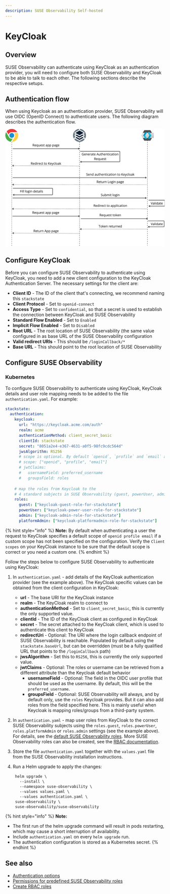 ```yaml
---
description: SUSE Observability Self-hosted
---
```


# KeyCloak

## Overview

SUSE Observability can authenticate using KeyCloak as an authentication provider, you will need to configure both SUSE Observability and KeyCloak to be able to talk to each other. The following sections describe the respective setups.

## Authentication flow

When using Keycloak as an authentication provider, SUSE Observability will use OIDC (OpenID Connect) to authenticate users. The following diagram describes the authentication flow.

![Keycloak authentication flow](../../../.gitbook/assets/k8s/keycloak-flow.png)

## Configure KeyCloak

Before you can configure SUSE Observability to authenticate using KeyCloak, you need to add a new client configuration to the KeyCloak Authentication Server. The necessary settings for the client are:

* **Client ID** - The ID of the client that's connecting, we recommend naming this `stackstate`
* **Client Protocol** - Set to `openid-connect`
* **Access Type** - Set to `confidential`, so that a secret is used to establish the connection between KeyCloak and SUSE Observability
* **Standard Flow Enabled** - Set to `Enabled`
* **Implicit Flow Enabled** - Set to `Disabled`
* **Root URL** - The root location of SUSE Observability \(the same value configured in as base URL of the SUSE Observability configuration
* **Valid redirect URIs** - This should be `/loginCallback/*`
* **Base URL** - This should point to the root location of SUSE Observability

## Configure SUSE Observability

### Kubernetes

To configure SUSE Observability to authenticate using KeyCloak, KeyCloak details and user role mapping needs to be added to the file `authentication.yaml`. For example:

```yaml
stackstate:
  authentication:
    keycloak:
      url: "https://keycloak.acme.com/auth"
      realm: acme
      authenticationMethod: client_secret_basic
      clientId: stackstate
      secret: "8051a2e4-e367-4631-a0f5-98fc9cdc564d"
      jwsAlgorithm: RS256
      # scope is optional. By default `openid`, `profile` and `email` are requested
      # scope: ["openid", "profile", "email"] 
      # jwtClaims:
      #   usernameField: preferred_username
      #   groupsField: roles

    # map the roles from Keycloak to the
    # 4 standard subjects in SUSE Observability (guest, powerUser, admin and platformAdmin)
    roles:
      guest: ["keycloak-guest-role-for-stackstate"]
      powerUser: ["keycloak-power-user-role-for-stackstate"]
      admin: ["keycloak-admin-role-for-stackstate"]
      platformAdmin: ["keycloak-platformadmin-role-for-stackstate"]
```

{% hint style="info" %}
**Note:**
By default when authenticating a user the request to KeyCloak specifies a default scope of `openid profile email` if a custom scope has not been specified on the configuration. Verify the `Client scopes` on your KeyCloak instance to be sure that the default scope is correct or you need a custom one.
{% endhint %}

Follow the steps below to configure SUSE Observability to authenticate using KeyCloak:

1. In `authentication.yaml` - add details of the KeyCloak authentication provider \(see the example above\). The KeyCloak specific values can be obtained from the client configuration in KeyCloak:
   * **url** - The base URI for the KeyCloak instance
   * **realm** - The KeyCloak realm to connect to
   * **authenticationMethod** - Set to `client_secret_basic`, this is currently the only supported value.
   * **clientId** - The ID of the KeyCloak client as configured in KeyCloak
   * **secret** - The secret attached to the KeyCloak client, which is used to authenticate this client to KeyCloak
   * **redirectUri** - Optional: The URI where the login callback endpoint of SUSE Observability is reachable. Populated by default using the `stackstate.baseUrl`, but can be overridden \(must be a fully qualified URL that points to the `/loginCallback` path\)
   * **jwsAlgorithm** - Set this to `RS256`, this is currently the only supported value.
   * **jwtClaims** - Optional: The roles or username can be retrieved from a different attribute than the Keycloak default behavior
     * **usernameField** - Optional: The field in the OIDC user profile that should be used as the username. By default, this will be the `preferred_username`.
     * **groupsField** - Optional: SUSE Observability will always, and by default only, use the `roles` Keycloak provides. But it can also add roles from the field specified here. This is mainly useful when Keycloak is mapping roles/groups from a third-party system.
2. In `authentication.yaml` - map user roles from KeyCloak to the correct SUSE Observability subjects using the `roles.guest`, `roles.powerUser`, `roles.platformAdmin` or `roles.admin` settings \(see the example above\). For details, see the [default SUSE Observability roles](../rbac/rbac_permissions.md#predefined-roles). More SUSE Observability roles can also be created, see the [RBAC documentation](../rbac/).
3. Store the file `authentication.yaml` together with the `values.yaml` file from the SUSE Observability installation instructions.
4. Run a Helm upgrade to apply the changes:

   ```text
    helm upgrade \
      --install \
      --namespace suse-observability \
      --values values.yaml \
      --values authentication.yaml \
    suse-observability \
    suse-observability/suse-observability
   ```

{% hint style="info" %}
**Note:**

* The first run of the helm upgrade command will result in pods restarting, which may cause a short interruption of availability.
* Include `authentication.yaml` on every `helm upgrade` run.
* The authentication configuration is stored as a Kubernetes secret.
{% endhint %}

## See also

* [Authentication options](authentication_options.md)
* [Permissions for predefined SUSE Observability roles](../rbac/rbac_permissions.md#predefined-roles)
* [Create RBAC roles](../rbac/rbac_roles.md)

